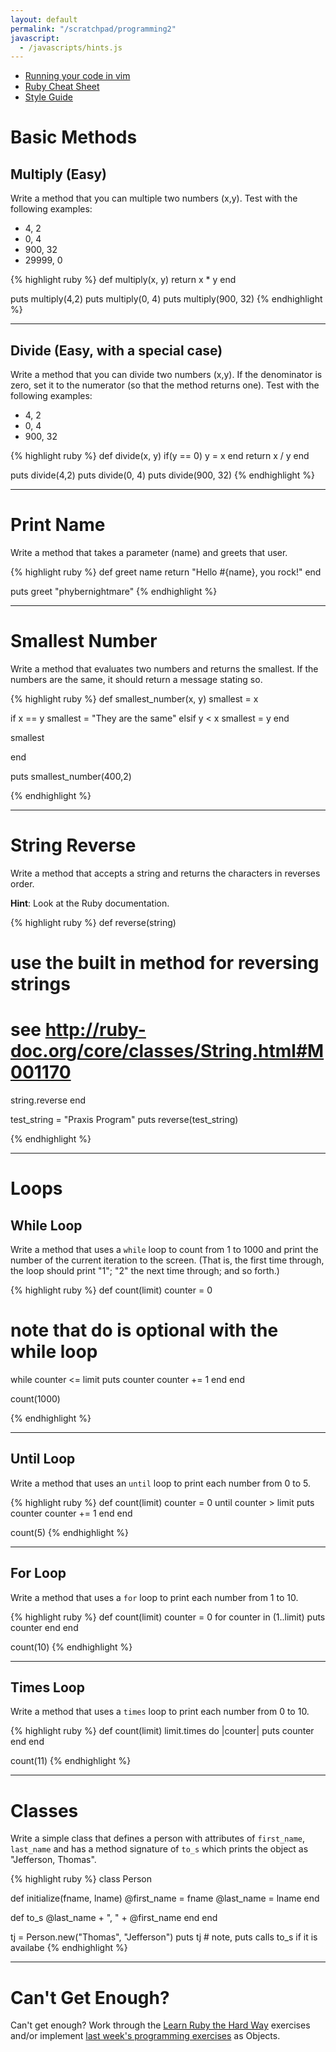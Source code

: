 ```yaml
---
layout: default
permalink: "/scratchpad/programming2"
javascript:
  - /javascripts/hints.js
---
```


* [Running your code in vim](/scratchpad/vim-code-execution/)
* [Ruby Cheat Sheet](/scratchpad/ruby-cheatsheet/)
* [Style Guide](/scratchpad/ruby-style-guide/)

# Basic Methods

## Multiply (Easy)
Write a method that you can multiple two numbers (x,y). Test with the
following examples:

* 4, 2
* 0, 4
* 900, 32
* 29999, 0

{% highlight ruby %}
def multiply(x, y)
  return x * y
end

puts multiply(4,2)
puts multiply(0, 4)
puts multiply(900, 32)
{% endhighlight %}
<hr/>

## Divide (Easy, with a special case)

Write a method that you can divide two numbers (x,y). If the denominator is
zero, set it to the numerator (so that the method returns one). Test with the
following examples:

* 4, 2
* 0, 4
* 900, 32

{% highlight ruby %}
def divide(x, y)
  if(y == 0) 
    y = x
  end
  return x / y
end

puts divide(4,2)
puts divide(0, 4)
puts divide(900, 32)
{% endhighlight %}

<hr/>

# Print Name
Write a method that takes a parameter (name) and greets that user.

{% highlight ruby %}
def greet name
  return "Hello #{name}, you rock!"
end

puts greet "phybernightmare"
{% endhighlight %}

<hr/>

# Smallest Number

Write a method that evaluates two numbers and returns the smallest. If the
numbers are the same, it should return a message stating so.

{% highlight ruby %}
def smallest_number(x, y)
  smallest = x

  if x == y
    smallest = "They are the same"
  elsif y < x
    smallest = y
  end

  smallest

end

puts smallest_number(400,2)

{% endhighlight %}

<hr/>

# String Reverse

Write a method that accepts a string and returns the characters in reverses order.

**Hint**: Look at the Ruby documentation.

{% highlight ruby %}
def reverse(string)
  # use the built in method for reversing strings
  # see http://ruby-doc.org/core/classes/String.html#M001170
  string.reverse
end

test_string = "Praxis Program"
puts reverse(test_string)

{% endhighlight %}

<hr/>

# Loops

## While Loop

Write a method that uses a `while` loop to count from 1 to 1000 and print the
number of the current iteration to the screen. (That is, the first time
through, the loop should print "1"; "2" the next time through; and so forth.)

{% highlight ruby %}
def count(limit)
  counter = 0
  # note that do is optional with the while loop
  while counter <= limit
    puts counter
    counter += 1
  end
end

count(1000)

{% endhighlight %}
<hr/>

## Until Loop

Write a method that uses an `until` loop to print each number from 0 to 5.

{% highlight ruby %}
def count(limit)
  counter = 0
  until counter > limit
    puts counter
    counter += 1
  end
end

count(5)
{% endhighlight %}
<hr/>

## For Loop

Write a method that uses a `for` loop to print each number from 1 to 10.

{% highlight ruby %}
def count(limit)
  counter = 0
  for counter in (1..limit)
    puts counter
  end
end

count(10)
{% endhighlight %}

<hr/>

## Times Loop

Write a method that uses a `times` loop to print each number from 0 to 10.

{% highlight ruby %}
def count(limit)
  limit.times do |counter|
    puts counter
  end
end

count(11)
{% endhighlight %}

<hr/>

# Classes

Write a simple class that defines a person with attributes of
`first_name`, `last_name` and has a method signature of `to_s` which
prints the object as "Jefferson, Thomas".

{% highlight ruby %}
class Person

  def initialize(fname, lname)
    @first_name = fname
    @last_name = lname
  end

  def to_s
    @last_name + ", " + @first_name
  end
end

tj = Person.new("Thomas", "Jefferson")
puts tj # note, puts calls to_s if it is availabe
{% endhighlight %}
<hr/>

# Can't Get Enough?
Can't get enough? Work through the 
[Learn Ruby the Hard Way](http://ruby.learncodethehardway.org/book/) exercises
and/or implement [last week's programming exercises](/exercises/programming1/)
as Objects.
